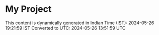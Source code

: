 # My Project

This content is dynamically generated in Indian Time (IST): 2024-05-26 19:21:59 IST
Converted to UTC: 2024-05-26 13:51:59 UTC

